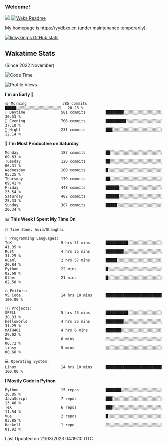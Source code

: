 ### Welcome!

![](https://visitor-badge.glitch.me/badge?page_id=linsyking.linsyking)
[![Waka Readme](https://github.com/linsyking/linsyking/actions/workflows/waka-readme.yml/badge.svg)](https://github.com/linsyking/linsyking/actions/workflows/waka-readme.yml)

My homepage is <https://yydbxx.cn> (under maintenance temporarily).

[![linsyking's GitHub stats](https://github-readme-stats.vercel.app/api?username=linsyking&show_icons=true&theme=onedark)](https://github.com/anuraghazra/github-readme-stats)

## Wakatime Stats

(Since 2022 November)

<!--START_SECTION:waka-->
![Code Time](http://img.shields.io/badge/Code%20Time-231%20hrs%2046%20mins-blue)

![Profile Views](http://img.shields.io/badge/Profile%20Views-5-blue)

**I'm an Early 🐤** 

```text
🌞 Morning                385 commits         █████░░░░░░░░░░░░░░░░░░░░   20.23 % 
🌆 Daytime                581 commits         ████████░░░░░░░░░░░░░░░░░   30.53 % 
🌃 Evening                706 commits         █████████░░░░░░░░░░░░░░░░   37.10 % 
🌙 Night                  231 commits         ███░░░░░░░░░░░░░░░░░░░░░░   12.14 % 
```
📅 **I'm Most Productive on Saturday** 

```text
Monday                   187 commits         ██░░░░░░░░░░░░░░░░░░░░░░░   09.83 % 
Tuesday                  120 commits         ██░░░░░░░░░░░░░░░░░░░░░░░   06.31 % 
Wednesday                100 commits         █░░░░░░░░░░░░░░░░░░░░░░░░   05.25 % 
Thursday                 179 commits         ██░░░░░░░░░░░░░░░░░░░░░░░   09.41 % 
Friday                   448 commits         ██████░░░░░░░░░░░░░░░░░░░   23.54 % 
Saturday                 482 commits         ██████░░░░░░░░░░░░░░░░░░░   25.33 % 
Sunday                   387 commits         █████░░░░░░░░░░░░░░░░░░░░   20.34 % 
```


📊 **This Week I Spent My Time On** 

```text
🕑︎ Time Zone: Asia/Shanghai

💬 Programming Languages: 
TeX                      5 hrs 51 mins       ██████████░░░░░░░░░░░░░░░   41.35 % 
Rust                     4 hrs 25 mins       ████████░░░░░░░░░░░░░░░░░   31.25 % 
OCaml                    2 hrs 57 mins       █████░░░░░░░░░░░░░░░░░░░░   20.84 % 
Python                   22 mins             █░░░░░░░░░░░░░░░░░░░░░░░░   02.68 % 
Other                    21 mins             █░░░░░░░░░░░░░░░░░░░░░░░░   02.58 % 

🔥 Editors: 
VS Code                  14 hrs 10 mins      █████████████████████████   100.00 % 

🐱‍💻 Projects: 
SPELL                    5 hrs 25 mins       ██████████░░░░░░░░░░░░░░░   38.33 % 
helloworld               4 hrs 25 mins       ████████░░░░░░░░░░░░░░░░░   31.25 % 
MATH401                  4 hrs 6 mins        ███████░░░░░░░░░░░░░░░░░░   29.02 % 
hw                       6 mins              ░░░░░░░░░░░░░░░░░░░░░░░░░   00.72 % 
linsy                    5 mins              ░░░░░░░░░░░░░░░░░░░░░░░░░   00.68 % 

💻 Operating System: 
Linux                    14 hrs 10 mins      █████████████████████████   100.00 % 
```

**I Mostly Code in Python** 

```text
Python                   15 repos            ███████░░░░░░░░░░░░░░░░░░   28.85 % 
JavaScript               7 repos             ███░░░░░░░░░░░░░░░░░░░░░░   13.46 % 
TeX                      6 repos             ███░░░░░░░░░░░░░░░░░░░░░░   11.54 % 
Vue                      2 repos             █░░░░░░░░░░░░░░░░░░░░░░░░   03.85 % 
Haskell                  1 repo              ░░░░░░░░░░░░░░░░░░░░░░░░░   01.92 % 
```




 Last Updated on 21/03/2023 04:19:10 UTC
<!--END_SECTION:waka-->
